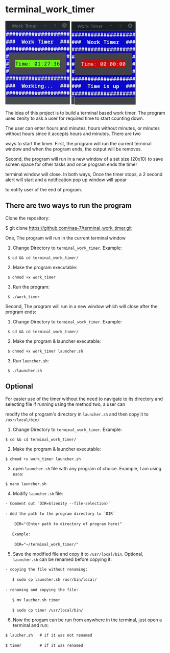 # terminal_work_timer

![terminal_work_timer1](https://github.com/naa-7/bash_projects/blob/main/work_timer/timer_1.gif)
![terminal_work_timer2](https://github.com/naa-7/bash_projects/blob/main/work_timer/timer_2.gif)

The idea of this project is to build a terminal based work timer. The program uses zenity to ask a user for required time to start counting down. 

The user can enter hours and minutes, hours without minutes, or minutes without hours since it accepts hours and minutes. There are two 

ways to start the timer. First, the program will run the current terminal window and when the program ends, the output will be removes. 

Second, the program will run in a new window of a set size (20x10) to save screen space for other tasks and once program ends the timer 

terminal window will close. In both ways, Once the timer stops, a 2 second alert will start and a notification pop up window will apear 

to notify user of the end of program.


## There are two ways to run the program

 Clone the repository:
  
  $ git clone https://github.com/naa-7/terminal_work_timer.git

 One, The program will run in the current terminal window

   1) Change Directory to `terminal_work_timer`. Example:

     $ cd && cd terminal_work_timer/

   2) Make the program executable:
    
     $ chmod +x work_timer

   3) Run the program:
 
     $ ./work_timer 


Second, The program will run in a new window which will close after the program ends:
   
   1) Change Directory to `terminal_work_timer`. Example:

     $ cd && cd terminal_work_timer/

   2) Make the program & launcher executable:

     $ chmod +x work_timer launcher.sh

   3) Run `launcher.sh`:

     $ ./launcher.sh 


## Optional

 For easier use of the timer without the need to navigate to its directory and selecting file if running using the method two, a user can

 modify the of program's directory in `launcher.sh` and then copy it to `/usr/local/bin/`

  1) Change Directory to `terminal_work_timer`. Example:

    $ cd && cd terminal_work_timer/

  2) Make the program & launcher executable:

    $ chmod +x work_timer launcher.sh

  3) open `launcher.sh` file with any program of choice. Example, I am using `nano`:
     
    $ nano launcher.sh

  4) Modify `launcher.sh` file:

    - Comment out `DIR=$(zenity --file-selection)`
     
    - Add the path to the program directory to `DIR`
     
        DIR="(Enter path to directory of program here)"

       Example:
       
        DIR="~/terminal_work_timer/"

  5) Save the modified file and copy it to `/usr/local/bin`. Optional, `launcher.sh` can be renamed before copying it:

    - copying the file without renaming:
	
       $ sudo cp launcher.sh /usr/bin/local/

    - renaming and copying the file:

       $ mv laucher.sh timer

       $ sudo cp timer /usr/local/bin/

  6) Now the progam can be run from anywhere in the terminal, just open a terminal and run:

    $ laucher.sh   # if it was not renamed

    $ timer        # if it was renamed

    
